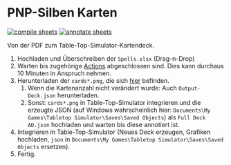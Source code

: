 # PNP-Silben Karten

[![compile sheets](https://github.com/EagleoutIce/pnp-syllable-cards/actions/workflows/compile.yaml/badge.svg)](https://github.com/EagleoutIce/pnp-syllable-cards/actions/workflows/compile.yaml)
 [![annotate sheets](https://github.com/EagleoutIce/pnp-syllable-cards/actions/workflows/annotate.yaml/badge.svg)](https://github.com/EagleoutIce/pnp-syllable-cards/actions/workflows/annotate.yaml)

Von der PDF zum Table-Top-Simulator-Kartendeck.

1. Hochladen und Überschreiben der `Spells.xlsx` (Drag-n-Drop)
2. Warten bis zugehörige [Actions](https://github.com/EagleoutIce/pnp-syllable-cards/actions) abgeschlossen sind. Dies kann durchaus 10 Minuten in Anspruch nehmen.
3. Herunterladen der `cards*.png`, die sich [hier](https://github.com/EagleoutIce/pnp-syllable-cards/tree/gh-pages) befinden.
   1. Wenn die Kartenanzahl nicht verändert wurde: Auch `Output-Deck.json` herunterladen.
   2. Sonst: `cards*.png` in Table-Top-Simulator integrieren und die erzeugte JSON (auf Windows wahrscheinlich hier: `Documents\My Games\Tabletop Simulator\Saves\Saved Objects`) als `Full Deck AD.json` hochladen und warten bis diese annotiert ist.
4. Integrieren in Table-Top-Simulator (Neues Deck erzeugen, Grafiken hochladen, `json` in `Documents\My Games\Tabletop Simulator\Saves\Saved Objects` ersetzen).
5. Fertig.

